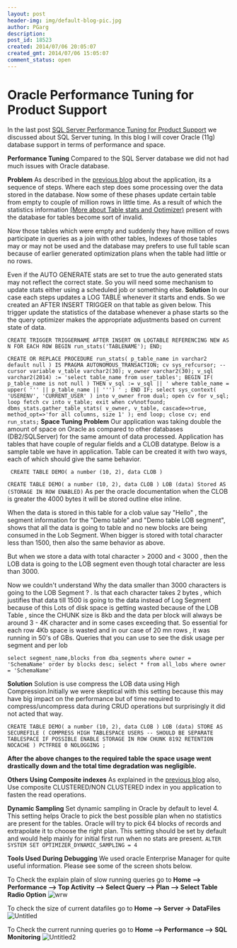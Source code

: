 ```yaml
---
layout: post
header-img: img/default-blog-pic.jpg
author: PGarg
description: 
post_id: 18523
created: 2014/07/06 20:05:07
created_gmt: 2014/07/06 15:05:07
comment_status: open
---
```


# Oracle Performance Tuning for Product Support

In the last post [SQL Server Performance Tuning for Product Support][1] we discussed about SQL Server tuning. In this blog I will cover Oracle (11g) database support in terms of performance and space.

**Performance Tuning** Compared to the SQL Server database we did not had much issues with Oracle database.

**Problem** As described in the [previous blog][2] about the application, its a sequence of steps. Where each step does some processing over the data stored in the database. Now some of these phases update certain table from empty to couple of million rows in little time. As a result of which the statistics information [(More about Table stats and Optimizer)][3] present with the database for tables become sort of invalid.

Now those tables which were empty and suddenly they have million of rows participate in queries as a join with other tables,  Indexes of those tables may or may not be used and the database may prefers to use full table scan because of earlier generated optimization plans when the table had little or no rows.

Even if the AUTO GENERATE stats are set to true the auto generated stats may not reflect the correct state. So you will need some mechanism to update stats either using a scheduled job or something else.  **Solution** In our case each steps updates a LOG TABLE whenever it starts and ends. So we created an AFTER INSERT TRIGGER on that table as given below. This trigger update the statistics of the database whenever a phase starts so the the query optimizer makes the appropriate adjustments based on current state of data.

`CREATE TRIGGER TRIGGERNAME AFTER INSERT ON LOGTABLE REFERENCING NEW AS N FOR EACH ROW BEGIN run_stats('TABLENAME'); END;`

` CREATE OR REPLACE PROCEDURE run_stats( p_table_name in varchar2 default null ) IS PRAGMA AUTONOMOUS_TRANSACTION; cv sys_refcursor; -- cursor variable v_table varchar2(30); v_owner varchar2(30); v_sql varchar2(2014) := 'select table_name from user_tables'; BEGIN IF( p_table_name is not null ) THEN v_sql := v_sql || ' where table_name = upper( ''' || p_table_name || ''') ' ; END IF; select sys_context( 'USERENV', 'CURRENT_USER' ) into v_owner from dual; open cv for v_sql; loop fetch cv into v_table; exit when cv%notfound; dbms_stats.gather_table_stats( v_owner, v_table, cascade=>true, method_opt=>'for all columns, size 1' ); end loop; close cv; end run_stats; ` **Space Tuning** **Problem** Our application was taking double the amount of space on Oracle as compared to other databases (DB2/SQLServer) for the same amount of data processed. Application has tables that have couple of regular fields and a CLOB datatype. Below is a sample table we have in application. Table can be  created it with two ways, each of which should give the same behavior.

` CREATE TABLE DEMO( a number (10, 2), data CLOB )`

` CREATE TABLE DEMO( a number (10, 2), data CLOB ) LOB (data) Stored AS (STORAGE IN ROW ENABLED) ` As per the oracle documentation when the CLOB is greater the 4000 bytes it will be stored outline else inline.

When the data is stored in this table for a clob value say "Hello" , the segment information for the "Demo table" and "Demo table LOB segment", shows that all the data is going to table and no new blocks are being consumed in the Lob Segment. When bigger is stored with total character less than 1500, then also the same behavior as above.

But when we store a data with total character > 2000 and < 3000 , then the LOB data is going to the LOB segment even though total character are less than 3000.

Now we couldn't understand Why the data smaller than 3000 characters is going to the LOB Segment ? . Is that each character takes 2 bytes , which justifies that data till 1500 is going to the data instead of Log Segment because of this Lots of disk space is getting wasted because of the LOB Table , since the CHUNK size is 8kb and the data per block will always be around 3 - 4K character and in some cases exceeding that. So essential for each row 4Kb space is wasted and in our case of 20 mn rows , it was running in 50's of GBs. Queries that you can use to see the disk usage per segment and per lob

`select segment_name,blocks from dba_segments where owner = 'SchemaName' order by blocks desc; select * from all_lobs where owner = 'SchemaName' `

**Solution** Solution is use compress the LOB data using High Compression.Initially we were skeptical with this setting because this may have big impact on the performance but of time required to compress/uncompress data during CRUD operations but surprisingly it did not acted that way.

` CREATE TABLE DEMO( a number (10, 2), data CLOB ) LOB (data) STORE AS SECUREFILE ( COMPRESS HIGH TABLESPACE USERS -- SHOULD BE SEPARATE TABLESPACE IF POSSIBLE ENABLE STORAGE IN ROW CHUNK 8192 RETENTION NOCACHE ) PCTFREE 0 NOLOGGING ; `

**After the above changes to the required table the space usage went drastically down and the total time degradation was negligible.**

**Others** **Using Composite indexes** As explained in the [previous blog][2] also, Use composite CLUSTERED/NON CLUSTERED index in you application to fasten the read operations.

**Dynamic Sampling** Set dynamic sampling in Oracle by default to level 4. This setting helps Oracle to pick the best possible plan when no statistics are present for the tables. Oracle will try to pick 64 blocks of records and extrapolate it to choose the right plan. This setting should be set by default and would help mainly for initial first run when no stats are present. `ALTER SYSTEM SET OPTIMIZER_DYNAMIC_SAMPLING = 4`

**Tools Used During Debugging** We used oracle Enterprise Manager for quite useful information. Please see some of the screen shots below.

To Check the explain plain of slow running queries go to **Home --> Performance --> Top Activity --> Select Query --> Plan --> Select Table Radio Option** ![wrw][4]

To check the size of current datafiles go to **Home --> Server -> DataFiles** ![Untitled][5]

To Check the current running queries go to **Home --> Performance --> SQL Monitoring** ![Untitled2][6]

   [1]: http://xebee.xebia.in/index.php/2014/07/03/sql-server-performance-tuning-for-product-support/
   [2]: http://xebee.xebia.in/index.php/2014/07/03/sql-server-performance-tuning-for-product-support/ (previous blog)
   [3]: http://www.dba-oracle.com/concepts/tables_optimizer_statistics.htm (More about Table stats and Optimizer)
   [4]: http://xebee.xebia.in/wp-content/uploads/2014/07/wrw.jpg
   [5]: http://xebee.xebia.in/wp-content/uploads/2014/07/Untitled.jpg
   [6]: http://xebee.xebia.in/wp-content/uploads/2014/07/Untitled2.jpg